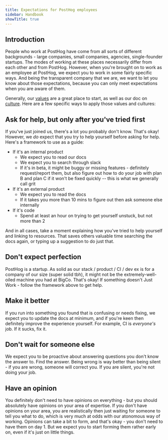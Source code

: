 ```yaml
---
title: Expectations for PostHog employees
sidebar: Handbook
showTitle: true
---
```


## Introduction

People who work at PostHog have come from all sorts of different backgrounds - large companies, small companies, agencies, single-founder startups. The modes of working at these places necessarily differ from each other and from PostHog. However, when you're brought on to work as an employee at PostHog, we expect you to work in some fairly specific ways. And being the transparent company that we are, we want to let you know about those expectations, because you can only meet expectations when you are aware of them.

Generally, our [values](https://posthog.com/handbook/values) are a great place to start, as well as our doc on [culture](https://posthog.com/handbook/company/culture). Here are a few specific ways to apply those values and cultures:

## Ask for help, but only after you've tried first

If you've just joined us, there's a lot you probably don't know. That's okay! However, we _do_ expect that you try to help yourself before asking for help. Here's a framework to use as a guide:

- If it's an internal product
  - We expect you to read our docs
  - We expect you to search through slack
  - If it's in beta, it might be buggy or missing features - definitely request/report them, but also figure out how to do your job with plan B and plan C if it won't be fixed quickly -- this is what we generally call grit
- If it's an external product
  - We expect you to read the docs
  - If it takes you more than 10 mins to figure out then ask someone else internally
- If it's code
  - Spend at least an hour on trying to get yourself unstuck, but not more than 2

And in all cases, take a moment explaining how you've tried to help yourself and linking to resources. That saves others valuable time searching the docs again, or typing up a suggestion to do just that.

## Don't expect perfection

PostHog is a startup. As solid as our stack / product / CI / dev ex is for a company of our size (super solid tbh), it might not be the extremely-well-oiled machine you had at BigCo. That's okay! If something doesn't Just Work - follow the framework above to get help. 

## Make it better

If you run into something you found that is confusing or needs fixing, we expect you to update the docs at minimum, and if you're keen then definitely improve the experience yourself. For example, CI is _everyone's_ job. If it sucks, fix it.

## Don't wait for someone else

We expect you to be proactive about answering questions you don't know the answer to. Find the answer. Being wrong is way better than being silent - if you are wrong, someone will correct you. If you are silent, you're not doing your job.

## Have an opinion

You definitely don't need to have opinions on everything - but you should absolutely have opinions on your area of expertise. If you don't have opinions on your area, you are realistically then just waiting for someone to tell you what to do, which is very much at odds with our atonomous way of working. Opinions can take a bit to form, and that's okay - you don't need to have them on day 1. But we expect you to start forming them rather early on, even if it's just on little things.
